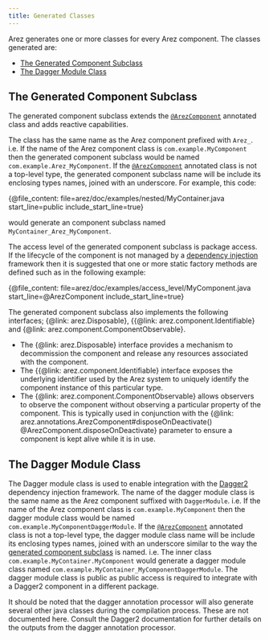 ```yaml
---
title: Generated Classes
---
```


Arez generates one or more classes for every Arez component. The classes generated are:

* [The Generated Component Subclass](#the-generated-component-subclass)
* [The Dagger Module Class](#the-dagger-module-class)

## The Generated Component Subclass

The generated component subclass extends the [`@ArezComponent`](at_arez_component.md) annotated class
and adds reactive capabilities.

The class has the same name as the Arez component prefixed with `Arez_`. i.e. If the name of the
Arez component class is `com.example.MyComponent` then the generated component subclass would be named
`com.example.Arez_MyComponent`. If the [`@ArezComponent`](at_arez_component.md) annotated class is
not a top-level type, the generated component subclass name will be include its enclosing types names,
joined with an underscore. For example, this code:

{@file_content: file=arez/doc/examples/nested/MyContainer.java start_line=public include_start_line=true}

would generate an component subclass named `MyContainer_Arez_MyComponent`.

The access level of the generated component subclass is package access. If the lifecycle of the component is
not managed by a [dependency injection](dependency_injection.md) framework then it is suggested that one or
more static factory methods are defined such as in the following example:

{@file_content: file=arez/doc/examples/access_level/MyComponent.java start_line=@ArezComponent include_start_line=true}

The generated component subclass also implements the following interfaces; {@link: arez.Disposable},
{{@link: arez.component.Identifiable} and {@link: arez.component.ComponentObservable}.

* The {@link: arez.Disposable} interface provides a mechanism to decommission the component and release
  any resources associated with the component.
* The {{@link: arez.component.Identifiable} interface exposes the underlying identifier used by the Arez
  system to uniquely identify the component instance of this particular type.
* The {@link: arez.component.ComponentObservable} allows observers to observe the component without
  observing a particular property of the component. This is typically used in conjunction with the
  {@link: arez.annotations.ArezComponent#disposeOnDeactivate() @ArezComponent.disposeOnDeactivate} parameter to ensure a component is kept
  alive while it is in use.

## The Dagger Module Class

The Dagger module class is used to enable integration with the [Dagger2](https://google.github.io/dagger)
dependency injection framework. The name of the dagger module class is the same name as the Arez component
suffixed with `DaggerModule`. i.e. If the name of the Arez component class is `com.example.MyComponent` then
the dagger module class would be named `com.example.MyComponentDaggerModule`. If the
[`@ArezComponent`](at_arez_component.md) annotated class is not a top-level type, the dagger module class name
will be include its enclosing types names, joined with an underscore similar to the way the
[generated component subclass](#the-generated-component-subclass) is named. i.e. The
inner class `com.example.MyContainer.MyComponent` would generate a dagger module class named
`com.example.MyContainer_MyComponentDaggerModule`. The dagger module class is public as public access is
required to integrate with a Dagger2 component in a different package.

It should be noted that the dagger annotation processor will also generate several other java classes during the
compilation process. These are not documented here. Consult the Dagger2 documentation for further details on the
outputs from the dagger annotation processor.
